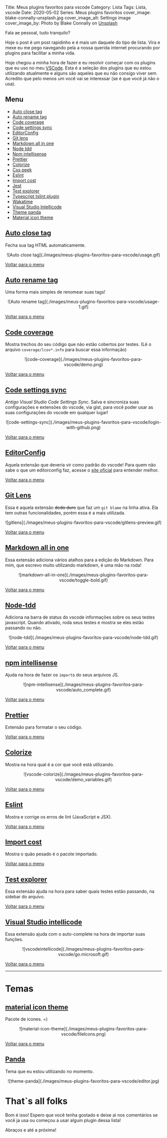 Title: Meus plugins favoritos para vscode
Category: Lista
Tags: Lista, vscode
Date: 2020-05-02
Series: Meus plugins favoritos
cover_image: blake-connally-unsplash.jpg
cover_image_alt: Settings image
cover_image_by: Photo by Blake Connally on <a href="https://unsplash.com/photos/B3l0g6HLxr8" title="Unsplash">Unsplash</a>


Fala ae pessoal, tudo tranquilo?

Hoje o post é um post rapidinho e é mais um daquele do tipo de lista. Vira e mexe eu me pego navegando pela a nossa querida internet procurando por plugins para facilitar a minha vida.
<!-- PELICAN_END_SUMMARY -->

Hoje chegou a minha hora de fazer e eu resolvir começar com os plugins que eu uso no meu [VSCode](https://code.visualstudio.com/download). Esta é a seleção dos plugins que eu estou utilizando atualmente e alguns são aqueles que eu não consigo viver sem. Acredito que pelo menos um você vai se interessar (se é que você já não o usa).

## <a id="menu"></a>Menu

- [Auto close tag](#auto-close-tag)
- [Auto rename tag](#auto-rename-tag)
- [Code coverage](#code-coverage)
- [Code settings sync](#code-settings-sync)
- [EditorConfig](#EditorConfig)
- [Git lens](#gitlens)
- [Markdown all in one](#markdown-all-in-one)
- [Node tdd](#node-tdd)
- [Npm intellisense](#npm-intellisense)
- [Prettier](#prettier)
- [Colorize](#vscode-colorize)
- [Css peek](#vscode-css-peek)
- [Eslint](#vscode-eslint)
- [Import cost](#vscode-import-cost)
- [Jest](#vscode-jest)
- [Test explorer](#vscode-test-explorer)
- [Typescript tslint plugin](#vscode-typescript-tslint-plugin)
- [Wakatime](#vscode-wakatime)
- [Visual Studio Intellicode](#vscodeintellicode)
- [Theme panda](#theme-panda)
- [Material icon theme](#material-icon-theme)


## <a id="auto-close-tag"></a>[Auto close tag](https://marketplace.visualstudio.com/items?itemName=formulahendry.auto-close-tag)

Fecha sua tag HTML automaticamente.

<center>![Auto close tag](./images/meus-plugins-favoritos-para-vscode/usage.gif)</center>

[Voltar para o menu](#menu)

## <a id="auto-rename-tag"></a>[Auto rename tag](https://marketplace.visualstudio.com/items?itemName=formulahendry.auto-rename-tag)

Uma forma mais simples de renomear suas tags!

<center>![Auto rename tag](./images/meus-plugins-favoritos-para-vscode/usage-1.gif)</center>

[Voltar para o menu](#menu)

## <a id="code-coverage"></a>[Code coverage](https://marketplace.visualstudio.com/items?itemName=markis.code-coverage)

Mostra trechos do seu código que não estão cobertos por testes. (Lê o arquivo `coverage/lcov*.info` para buscar essa informação)

<center>![code-coverage](./images/meus-plugins-favoritos-para-vscode/demo.png)</center>

[Voltar para o menu](#menu)

## <a id="code-settings-sync"></a>[Code settings sync](https://marketplace.visualstudio.com/items?itemName=Shan.code-settings-sync)

*Antigo Visual Studio Code Settings Sync*. Salva e sincroniza suas configurações e extensões do vscode, via gist, para você poder usar as suas configurações do vscode em qualquer lugar!

<center>![code-settings-sync](./images/meus-plugins-favoritos-para-vscode/login-with-github.png)</center>

[Voltar para o menu](#menu)

## <a id="EditorConfig"></a>[EditorConfig](https://marketplace.visualstudio.com/items?itemName=EditorConfig.EditorConfig)

Aquela extensão que deveria vir como padrão do vscode! Para quem não sabe o que um editorconfig faz, acesse o [site oficial](https://editorconfig.org/) para entender melhor.

[Voltar para o menu](#menu)

## <a id="gitlens"></a>[Git Lens](https://marketplace.visualstudio.com/items?itemName=eamodio.gitlens)
Essa é aquela extensão <strike>dedo duro</strike> que faz um `git blame` na linha ativa. Ela tem outras funcionalidades, porém essa é a mais utilizada.

<center>![gitlens](./images/meus-plugins-favoritos-para-vscode/gitlens-preview.gif)</center>

[Voltar para o menu](#menu)

## <a id="markdown-all-in-one"></a>[Markdown all in one](https://marketplace.visualstudio.com/items?itemName=yzhang.markdown-all-in-one)
Essa extensão adiciona vários atalhos para a edição do Markdown. Para mim, que escrevo muito utilizando markdown, é uma mão na roda!

<center>![markdown-all-in-one](./images/meus-plugins-favoritos-para-vscode/toggle-bold.gif)</center>

[Voltar para o menu](#menu)

## <a id="node-tdd"></a>[Node-tdd](https://marketplace.visualstudio.com/items?itemName=prashaantt.node-tdd)
Adiciona na barra de status do vscode informações sobre os seus testes javascript. Quando ativado, roda seus testes e mostra se eles estão passando ou não.

<center>![node-tdd](./images/meus-plugins-favoritos-para-vscode/node-tdd.gif)</center>

[Voltar para o menu](#menu)

## <a id="npm-intellisense"></a>[npm intellisense](https://marketplace.visualstudio.com/items?itemName=christian-kohler.npm-intellisense)
Ajuda na hora de fazer os `import`s do seus arquivos JS.

<center>![npm-intellisense](./images/meus-plugins-favoritos-para-vscode/auto_complete.gif)</center>

[Voltar para o menu](#menu)

## <a id="prettier"></a>[Prettier](https://marketplace.visualstudio.com/items?itemName=esbenp.prettier-vscode)
Extensão para formatar o seu código.

[Voltar para o menu](#menu)

## <a id="vscode-colorize"></a>[Colorize](https://marketplace.visualstudio.com/items?itemName=kamikillerto.vscode-colorize)
Mostra na hora qual é a cor que você está utilizando.

<center>![vscode-colorize](./images/meus-plugins-favoritos-para-vscode/demo_variables.gif)</center>

[Voltar para o menu](#menu)

## <a id="vscode-eslint"></a>[Eslint](https://marketplace.visualstudio.com/items?itemName=dbaeumer.vscode-eslint)
Mostra e corrige os erros de lint (JavaScript e JSX).

[Voltar para o menu](#menu)

## <a id="vscode-import-cost"></a>[Import cost](https://marketplace.visualstudio.com/items?itemName=wix.vscode-import-cost)
Mostra o quão pesado é o pacote importado.


[Voltar para o menu](#menu)

## <a id="vscode-test-explorer"></a>[Test explorer](https://marketplace.visualstudio.com/items?itemName=hbenl.vscode-test-explorer)
Essa extensão ajuda na hora para saber quais testes estão passando, na sidebar do arquivo.

[Voltar para o menu](#menu)

## <a id="vscodeintellicode"></a>[Visual Studio intellicode](https://marketplace.visualstudio.com/items?itemName=VisualStudioExptTeam.vscodeintellicode)

Essa extensão ajuda com o auto-complete na hora de importar suas funções.

<center>![vscodeintellicode](./images/meus-plugins-favoritos-para-vscode/go.microsoft.gif)</center>

[Voltar para o menu](#menu)

---
# Temas

## <a id="material-icon-theme"></a>[material icon theme](https://marketplace.visualstudio.com/items?itemName=PKief.material-icon-theme)

Pacote de icones. =)

<center>![material-icon-theme](./images/meus-plugins-favoritos-para-vscode/fileIcons.png)</center>

[Voltar para o menu](#menu)

## <a id="theme-panda"></a>[Panda](https://marketplace.visualstudio.com/items?itemName=tinkertrain.theme-panda)

Tema que eu estou utilizando no momento.

<center>![theme-panda](./images/meus-plugins-favoritos-para-vscode/editor.jpg)</center>


# That`s all folks

Bom é isso! Espero que você tenha gostado e deixe ai nos comentários se você ja usa ou começou a usar algum plugin dessa lista!

Abraços e até a próxima!
